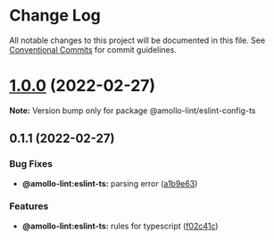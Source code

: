 # Change Log

All notable changes to this project will be documented in this file.
See [Conventional Commits](https://conventionalcommits.org) for commit guidelines.

# [1.0.0](https://github.com/amollo-ui/amollo-lint/compare/@amollo-lint/eslint-config-ts@0.1.1...@amollo-lint/eslint-config-ts@1.0.0) (2022-02-27)

**Note:** Version bump only for package @amollo-lint/eslint-config-ts





## 0.1.1 (2022-02-27)


### Bug Fixes

* **@amollo-lint:eslint-ts:** parsing error ([a1b9e63](https://github.com/amollo-ui/amollo-lint/commit/a1b9e63ae2900210ea6cb832446ff5deecf535a6))


### Features

* **@amollo-lint:eslint-ts:** rules for typescript ([f02c41c](https://github.com/amollo-ui/amollo-lint/commit/f02c41c5b55ef079b345f71474527726be05b416))

